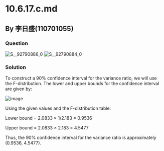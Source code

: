 # 10.6.17.c.md

## By 李日盛(110701055)

### Question
![S__92790886_0](https://github.com/HWTeng-Course/202402-Statistics/assets/162116209/5fa5d1f1-1202-41bb-930f-8f85b6307706)
![S__92790884_0](https://github.com/HWTeng-Course/202402-Statistics/assets/162116209/eba7c9d4-1348-4db0-bdf8-1c61ea3775f1)


### Solution
To construct a 90% confidence interval for the variance ratio, we will use the F-distribution. The lower and upper bounds for the confidence interval are given by:

![image](https://github.com/HWTeng-Course/202402-Statistics/assets/162116209/65ed5cbc-9c69-4800-98e0-e710d848e00c)


Using the given values and the F-distribution table:

Lower bound = 2.0833 × 1/2.183 = 0.9536

Upper bound = 2.0833 × 2.183 = 4.5477

Thus, the 90% confidence interval for the variance ratio is approximately (0.9536, 4.5477).
